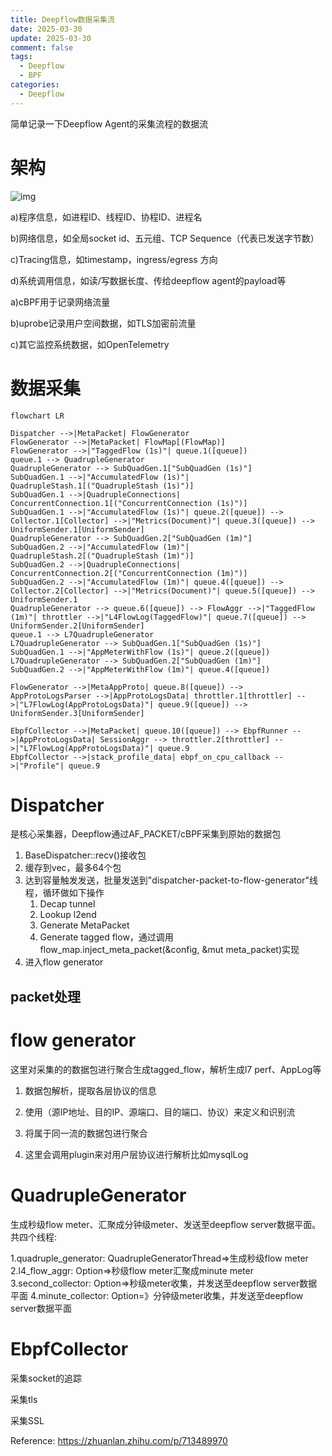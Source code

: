 ```yaml
---
title: Deepflow数据采集流
date: 2025-03-30
update: 2025-03-30
comment: false
tags:
  - Deepflow
  - BPF
categories:
  - Deepflow
---
```


简单记录一下Deepflow Agent的采集流程的数据流

*<!--more-->*

# 架构

![img](https://myblog-1307634347.cos.ap-guangzhou.myqcloud.com/blog/v2-8ff49324100985a093fb0f1d0939beb5_1440w.jpg)

a)程序信息，如进程ID、线程ID、协程ID、进程名

b)网络信息，如全局socket id、五元组、TCP Sequence（代表已发送字节数）

c)Tracing信息，如timestamp，ingress/egress 方向

d)系统调用信息，如读/写数据长度、传给deepflow agent的payload等

a)cBPF用于记录网络流量

b)uprobe记录用户空间数据，如TLS加密前流量

c)其它监控系统数据，如OpenTelemetry



# 数据采集

```mermaid
flowchart LR

Dispatcher -->|MetaPacket| FlowGenerator
FlowGenerator -->|MetaPacket| FlowMap[(FlowMap)]
FlowGenerator -->|"TaggedFlow (1s)"| queue.1([queue])
queue.1 --> QuadrupleGenerator
QuadrupleGenerator --> SubQuadGen.1["SubQuadGen (1s)"]
SubQuadGen.1 -->|"AccumulatedFlow (1s)"| QuadrupleStash.1[("QuadrupleStash (1s)")]
SubQuadGen.1 -->|QuadrupleConnections| ConcurrentConnection.1[("ConcurrentConnection (1s)")]
SubQuadGen.1 -->|"AccumulatedFlow (1s)"| queue.2([queue]) --> Collector.1[Collector] -->|"Metrics(Document)"| queue.3([queue]) --> UniformSender.1[UniformSender]
QuadrupleGenerator --> SubQuadGen.2["SubQuadGen (1m)"]
SubQuadGen.2 -->|"AccumulatedFlow (1m)"| QuadrupleStash.2[("QuadrupleStash (1m)")]
SubQuadGen.2 -->|QuadrupleConnections| ConcurrentConnection.2[("ConcurrentConnection (1m)")]
SubQuadGen.2 -->|"AccumulatedFlow (1m)"| queue.4([queue]) --> Collector.2[Collector] -->|"Metrics(Document)"| queue.5([queue]) --> UniformSender.1
QuadrupleGenerator --> queue.6([queue]) --> FlowAggr -->|"TaggedFlow (1m)"| throttler -->|"L4FlowLog(TaggedFlow)"| queue.7([queue]) --> UniformSender.2[UniformSender]
queue.1 --> L7QuadrupleGenerator
L7QuadrupleGenerator --> SubQuadGen.1["SubQuadGen (1s)"]
SubQuadGen.1 -->|"AppMeterWithFlow (1s)"| queue.2([queue])
L7QuadrupleGenerator --> SubQuadGen.2["SubQuadGen (1m)"]
SubQuadGen.2 -->|"AppMeterWithFlow (1m)"| queue.4([queue])

FlowGenerator -->|MetaAppProto| queue.8([queue]) --> AppProtoLogsParser -->|AppProtoLogsData| throttler.1[throttler] -->|"L7FlowLog(AppProtoLogsData)"| queue.9([queue]) --> UniformSender.3[UniformSender]

EbpfCollector -->|MetaPacket| queue.10([queue]) --> EbpfRunner -->|AppProtoLogsData| SessionAggr --> throttler.2[throttler] -->|"L7FlowLog(AppProtoLogsData)"| queue.9
EbpfCollector -->|stack_profile_data| ebpf_on_cpu_callback -->|"Profile"| queue.9
```

# Dispatcher

是核心采集器，Deepflow通过AF_PACKET/cBPF采集到原始的数据包

1. BaseDispatcher::recv()接收包
2. 缓存到vec，最多64个包
3. 达到容量触发发送，批量发送到"dispatcher-packet-to-flow-generator"线程，循环做如下操作
   1. Decap tunnel
   2. Lookup l2end
   3. Generate MetaPacket
   4. Generate tagged flow，通过调用 flow_map.inject_meta_packet(&config, &mut meta_packet)实现
4. 进入flow generator



## packet处理



# flow generator

这里对采集的的数据包进行聚合生成tagged_flow，解析生成l7 perf、AppLog等

1. 数据包解析，提取各层协议的信息
2. 使用（源IP地址、目的IP、源端口、目的端口、协议）来定义和识别流
3. 将属于同一流的数据包进行聚合

4. 这里会调用plugin来对用户层协议进行解析比如mysqlLog



# QuadrupleGenerator

生成秒级flow meter、汇聚成分钟级meter、发送至deepflow server数据平面。共四个线程:

1.quadruple_generator: QuadrupleGeneratorThread=>生成秒级flow meter
2.l4_flow_aggr: Option<FlowAggrThread>=>秒级flow meter汇聚成minute meter
3.second_collector: Option<Collector>=>秒级meter收集，并发送至deepflow server数据平面
4.minute_collector: Option<Collector>=》分钟级meter收集，并发送至deepflow server数据平面





# EbpfCollector

采集socket的追踪

采集tls

采集SSL


Reference: https://zhuanlan.zhihu.com/p/713489970